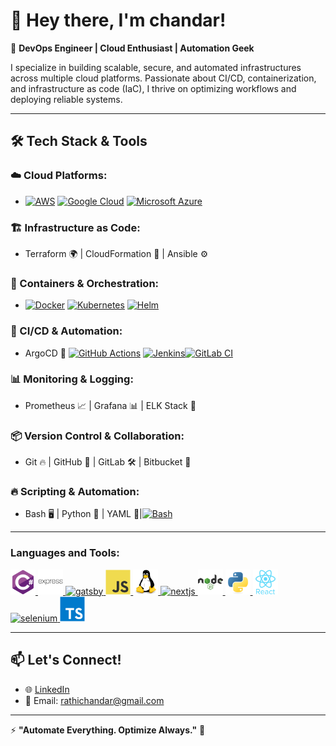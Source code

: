 # 👋 Hey there, I'm chandar!

🚀 **DevOps Engineer | Cloud Enthusiast | Automation Geek**  

I specialize in building scalable, secure, and automated infrastructures across multiple cloud platforms. Passionate about CI/CD, containerization, and infrastructure as code (IaC), I thrive on optimizing workflows and deploying reliable systems.

---

## 🛠️ Tech Stack & Tools

### ☁️ Cloud Platforms:
- [![AWS](https://img.shields.io/badge/AWS-%23FF9900.svg?logo=amazon-web-services&logoColor=white)](#)  [![Google Cloud](https://img.shields.io/badge/Google%20Cloud-%234285F4.svg?logo=google-cloud&logoColor=white)](#) [![Microsoft Azure](https://custom-icon-badges.demolab.com/badge/Microsoft%20Azure-0089D6?logo=msazure&logoColor=white)](#)

### 🏗️ Infrastructure as Code:
- Terraform 🌍 | CloudFormation 📜 | Ansible ⚙️

### 🐳 Containers & Orchestration:
- [![Docker](https://img.shields.io/badge/Docker-2496ED?logo=docker&logoColor=fff)](#) 	[![Kubernetes](https://img.shields.io/badge/Kubernetes-326CE5?logo=kubernetes&logoColor=fff)](#) [![Helm](https://img.shields.io/badge/Helm-0F1689?logo=helm&logoColor=fff)](#)


### 🚀 CI/CD & Automation:
- ArgoCD 🔄 [![GitHub Actions](https://img.shields.io/badge/GitHub_Actions-2088FF?logo=github-actions&logoColor=white)](#)  [![Jenkins](https://img.shields.io/badge/Jenkins-D24939?logo=jenkins&logoColor=white)](#)[![GitLab CI](https://img.shields.io/badge/GitLab%20CI-FC6D26?logo=gitlab&logoColor=fff)](#)

### 📊 Monitoring & Logging:
- Prometheus 📈 | Grafana 📊 | ELK Stack 📡

### 📦 Version Control & Collaboration:
- Git 🔥 | GitHub 🚀 | GitLab 🛠️ | Bitbucket 📌

### 🔥 Scripting & Automation:
- Bash 🖥️ | Python 🐍 | YAML 📜|[![Bash](https://img.shields.io/badge/Bash-4EAA25?logo=gnubash&logoColor=fff)](#)
---


<h3 align="left">Languages and Tools:</h3>
<p align="left"> <a href="https://www.w3schools.com/cs/" target="_blank" rel="noreferrer"> <img src="https://raw.githubusercontent.com/devicons/devicon/master/icons/csharp/csharp-original.svg" alt="csharp" width="40" height="40"/> </a> <a href="https://expressjs.com" target="_blank" rel="noreferrer"> <img src="https://raw.githubusercontent.com/devicons/devicon/master/icons/express/express-original-wordmark.svg" alt="express" width="40" height="40"/> </a> <a href="https://www.gatsbyjs.com/" target="_blank" rel="noreferrer"> <img src="https://www.vectorlogo.zone/logos/gatsbyjs/gatsbyjs-icon.svg" alt="gatsby" width="40" height="40"/> </a> <a href="https://developer.mozilla.org/en-US/docs/Web/JavaScript" target="_blank" rel="noreferrer"> <img src="https://raw.githubusercontent.com/devicons/devicon/master/icons/javascript/javascript-original.svg" alt="javascript" width="40" height="40"/> </a> <a href="https://www.linux.org/" target="_blank" rel="noreferrer"> <img src="https://raw.githubusercontent.com/devicons/devicon/master/icons/linux/linux-original.svg" alt="linux" width="40" height="40"/> </a> <a href="https://nextjs.org/" target="_blank" rel="noreferrer"> <img src="https://cdn.worldvectorlogo.com/logos/nextjs-2.svg" alt="nextjs" width="40" height="40"/> </a> <a href="https://nodejs.org" target="_blank" rel="noreferrer"> <img src="https://raw.githubusercontent.com/devicons/devicon/master/icons/nodejs/nodejs-original-wordmark.svg" alt="nodejs" width="40" height="40"/> </a> <a href="https://www.python.org" target="_blank" rel="noreferrer"> <img src="https://raw.githubusercontent.com/devicons/devicon/master/icons/python/python-original.svg" alt="python" width="40" height="40"/> </a> <a href="https://reactjs.org/" target="_blank" rel="noreferrer"> <img src="https://raw.githubusercontent.com/devicons/devicon/master/icons/react/react-original-wordmark.svg" alt="react" width="40" height="40"/> </a> <a href="https://www.selenium.dev" target="_blank" rel="noreferrer"> <img src="https://raw.githubusercontent.com/detain/svg-logos/780f25886640cef088af994181646db2f6b1a3f8/svg/selenium-logo.svg" alt="selenium" width="40" height="40"/> </a> <a href="https://www.typescriptlang.org/" target="_blank" rel="noreferrer"> <img src="https://raw.githubusercontent.com/devicons/devicon/master/icons/typescript/typescript-original.svg" alt="typescript" width="40" height="40"/> </a> </p>



---

## 📫 Let's Connect!
- 🌐 [LinkedIn](https://www.linkedin.com/in/chandarrathi)
- 📧 Email: rathichandar@gmail.com

---

⚡ **"Automate Everything. Optimize Always."** 🚀
